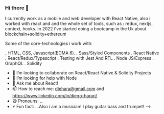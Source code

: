 ### Hi there 👋


I currently work as a mobile and web developer with React Native, also i  worked with react and and the whole set of tools, such as : redux, nextjs, context, hooks.
In 2022 i've started doing a bootcamp in the Uk about blockchain+solidity+ethereum

Some of the core-technologies i work with:

. HTML, CSS, Javascript(ECMA 6).
. Sass/Styled Components
. React Native
. React/Redux/Typescript
. Testing with Jest And RTL
. Node JS/Express
. GraphQL
. Solidity


- 👯 I’m looking to collaborate on React/React Native & Solidity Projects
- 🤔 I’m looking for help with Node
- 💬 Ask me about React!
- 📫 How to reach me: diehara@gmail.com and https://www.linkedin.com/in/diego-harari/
- 😄 Pronouns: ...
- ⚡ Fun fact: ...Also i am a musician! I play guitar bass and trumpet!
-->

